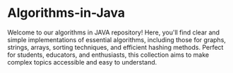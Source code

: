 # Algorithms-in-Java
Welcome to our algorithms in JAVA repository! Here, you'll find clear and simple implementations of essential algorithms, including those for graphs, strings, arrays, sorting techniques, and efficient hashing methods. Perfect for students, educators, and enthusiasts, this collection aims to make complex topics accessible and easy to understand. 
